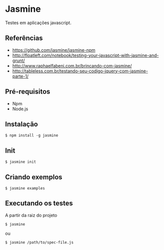# Jasmine

Testes em aplicações javascript.

## Referências

- https://github.com/jasmine/jasmine-npm
- http://floatleft.com/notebook/testing-your-javascript-with-jasmine-and-grunt/
- http://www.raphaelfabeni.com.br/brincando-com-jasmine/
- http://tableless.com.br/testando-seu-codigo-jquery-com-jasmine-parte-1/


## Pré-requisitos

- Npm
- Node.js

## Instalação

```
$ npm install -g jasmine
```

## Init

```
$ jasmine init
```

## Criando exemplos

```
$ jasmine examples
```

## Executando os testes

A partir da raiz do projeto

```
$ jasmine
```

ou

```
$ jasmine /path/to/spec-file.js
```
